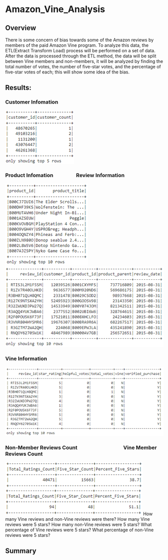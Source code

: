 # Amazon_Vine_Analysis

## Overview

There is some concern of bias towards some of the Amazon reviews by members of the paid Amazon Vine program. To analyze this data, the ETL(Extract Transform Load) process will be performed on a set of data. After the data is processed through the ETL method, the data will be split between Vine members and non-members, it will be analyzed by finding the total number of votes, the number of five-star votes, and the percentage of five-star votes of each; this will show some idea of the bias. 

## Results:
### Customer Infomation
![customers_df](/Images/customers_df.png)

### Product Infomation &emsp;&emsp;&emsp;&emsp; Review Information
![products_df](/Images/products_df.png)
![review_id_df](/Images/review_id_df.png)

### Vine Information
![vine_df](/Images/vine_df.png)

### Non-Member Reviews Count &emsp;&emsp;&emsp;&emsp;&emsp;&emsp;&emsp;&emsp;&nbsp;&nbsp; Vine Member Reviews Count
![Count-Not_Vine_Program](/Images/Count-Not_Vine_Program.png)
![Count-Vine_Program](/Images/Count-Vine_Program.png)
How many Vine reviews and non-Vine reviews were there?
How many Vine reviews were 5 stars? How many non-Vine reviews were 5 stars?
What percentage of Vine reviews were 5 stars? What percentage of non-Vine reviews were 5 stars?

## Summary
